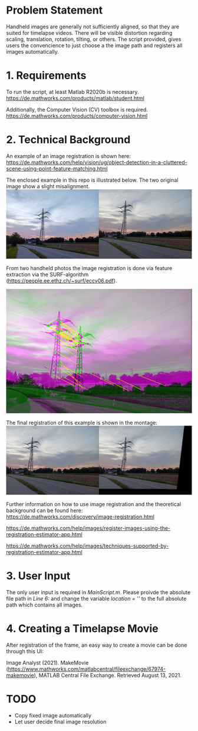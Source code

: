 # Problem Statement
 
Handheld images are generally not sufficiently aligned, so that they are suited for timelapse videos.
There will be visible distortion regarding scaling, translation, rotation, tilting, or others.
The script provided, gives users the convencience to just choose a the image path and registers all images automatically.

# 1. Requirements

To run the script, at least Matlab R2020b is necessary. 
https://de.mathworks.com/products/matlab/student.html

Additionally, the Computer Vision (CV) toolbox is required.
https://de.mathworks.com/products/computer-vision.html

# 2. Technical Background

An example of an image registration is shown here:
https://de.mathworks.com/help/vision/ug/object-detection-in-a-cluttered-scene-using-point-feature-matching.html

The enclosed example in this repo is illustrated below.
The two original image show a slight misalignment.
![Docu1](/Docu/BeforeRegistration.PNG)

From two handheld photos the image registration is done via feature extraction via the SURF-algorithm (https://people.ee.ethz.ch/~surf/eccv06.pdf).

<img src="/Docu/RegisteredFeatures.png" width="505">

The final registration of this example is shown in the montage:
![Docu2](/Docu/AfterRegistration.PNG)

Further information on how to use image registration and the theoretical background can be found here:
https://de.mathworks.com/discovery/image-registration.html

https://de.mathworks.com/help/images/register-images-using-the-registration-estimator-app.html

https://de.mathworks.com/help/images/techniques-supported-by-registration-estimator-app.html

# 3. User Input

The only user input is required in _MainScript.m_.
Please proivde the absolute file path in _Line 6:_ and change the variable _location = ''_ to the full absolute path which contains all images.

# 4. Creating a Timelapse Movie

After registration of the frame, an easy way to create a movie can be done through this UI:

Image Analyst (2021). MakeMovie (https://www.mathworks.com/matlabcentral/fileexchange/67974-makemovie), MATLAB Central File Exchange. Retrieved August 13, 2021. 

# TODO

* Copy fixed image automatically
* Let user decide final image resolution

